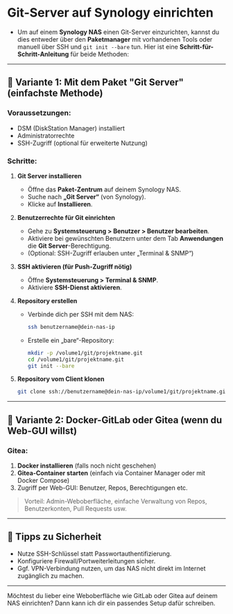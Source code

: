 # Git-Server auf Synology einrichten 


 * Um auf einem **Synology NAS** einen Git-Server einzurichten, kannst du dies entweder über den **Paketmanager** mit vorhandenen Tools oder manuell über SSH und `git init --bare` tun. Hier ist eine **Schritt-für-Schritt-Anleitung** für beide Methoden:

---

## 🔧 **Variante 1: Mit dem Paket "Git Server" (einfachste Methode)**

### Voraussetzungen:

* DSM (DiskStation Manager) installiert
* Administratorrechte
* SSH-Zugriff (optional für erweiterte Nutzung)

### Schritte:

1. **Git Server installieren**

   * Öffne das **Paket-Zentrum** auf deinem Synology NAS.
   * Suche nach **„Git Server“** (von Synology).
   * Klicke auf **Installieren**.

2. **Benutzerrechte für Git einrichten**

   * Gehe zu **Systemsteuerung > Benutzer > Benutzer bearbeiten**.
   * Aktiviere bei gewünschten Benutzern unter dem Tab **Anwendungen** die **Git Server**-Berechtigung.
   * (Optional: SSH-Zugriff erlauben unter „Terminal & SNMP“)

3. **SSH aktivieren (für Push-Zugriff nötig)**

   * Öffne **Systemsteuerung > Terminal & SNMP**.
   * Aktiviere **SSH-Dienst aktivieren**.

4. **Repository erstellen**

   * Verbinde dich per SSH mit dem NAS:

     ```bash
     ssh benutzername@dein-nas-ip
     ```
   * Erstelle ein „bare“-Repository:

     ```bash
     mkdir -p /volume1/git/projektname.git
     cd /volume1/git/projektname.git
     git init --bare
     ```

5. **Repository vom Client klonen**

   ```bash
   git clone ssh://benutzername@dein-nas-ip/volume1/git/projektname.git
   ```

---

## 🧰 **Variante 2: Docker-GitLab oder Gitea (wenn du Web-GUI willst)**

### Gitea:

1. **Docker installieren** (falls noch nicht geschehen)
2. **Gitea-Container starten** (einfach via Container Manager oder mit Docker Compose)
3. Zugriff per Web-GUI: Benutzer, Repos, Berechtigungen etc.

> Vorteil: Admin-Weboberfläche, einfache Verwaltung von Repos, Benutzerkonten, Pull Requests usw.

---

## 🔐 Tipps zu Sicherheit

* Nutze SSH-Schlüssel statt Passwortauthentifizierung.
* Konfiguriere Firewall/Portweiterleitungen sicher.
* Ggf. VPN-Verbindung nutzen, um das NAS nicht direkt im Internet zugänglich zu machen.

---

Möchtest du lieber eine Weboberfläche wie GitLab oder Gitea auf deinem NAS einrichten? Dann kann ich dir ein passendes Setup dafür schreiben.

